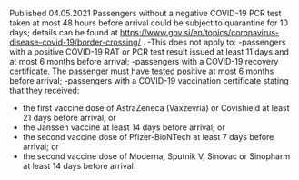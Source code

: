Published 04.05.2021
Passengers without a negative COVID-19 PCR test taken at most 48 hours before arrival could be subject to quarantine for 10 days; details can be found at <a href="https://www.gov.si/en/topics/coronavirus-disease-covid-19/border-crossing/">https://www.gov.si/en/topics/coronavirus-disease-covid-19/border-crossing/</a> .
-This does not apply to:
-passengers with a positive COVID-19 RAT or PCR test result issued at least 11 days and at most 6 months before arrival;
-passengers with a COVID-19 recovery certificate. The passenger must have tested positive at most 6 months before arrival;
-passengers with a COVID-19 vaccination certificate stating that they received:
- the first vaccine dose of AstraZeneca (Vaxzevria) or Covishield at least 21 days before arrival; or
- the Janssen vaccine at least 14 days before arrival; or
- the second vaccine dose of Pfizer-BioNTech at least 7 days before arrival; or
- the second vaccine dose of Moderna, Sputnik V, Sinovac or Sinopharm at least 14 days before arrival.

